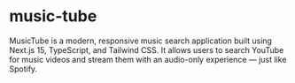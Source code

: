 # music-tube
MusicTube is a modern, responsive music search application built using Next.js 15, TypeScript, and Tailwind CSS. It allows users to search YouTube for music videos and stream them with an audio-only experience — just like Spotify.
